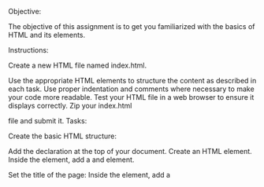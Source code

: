 Objective:

The objective of this assignment is to get you familiarized with the basics of HTML and its elements.

Instructions:

Create a new HTML file named index.html.

Use the appropriate HTML elements to structure the content as described in each task. Use proper indentation and comments where necessary to make your code more readable. Test your HTML file in a web browser to ensure it displays correctly. Zip your index.html 


file and submit it. Tasks:

Create the basic HTML structure:

Add the <!DOCTYPE html> declaration at the top of your document. Create an HTML <html> element. Inside the <html> element, add a <head> and <body> element.

Set the title of the page:
Inside the <head> element, add a <title> element with the text "My First HTML Page".

Create a heading and a paragraph:

Inside the <body> element, add an <h1> element with the text "Welcome to My HTML Page". Below the heading, add a p element with any content of your choice. 

Create an ordered list:

Create an <ol> (ordered list) element with at least three list items (<li>). Each list item should contain a different programming language you want to learn.

Create an unordered list:

Create a <ul> (unordered list) element with at least three list items (<li>). Each list item should contain a different item related to your favorite hobbies. 

Add an image:

Find an image online (or use one from your computer) and save it in the same folder as your index.html file. Inside the <body> element, add an <img> element with the src attribute pointing to the image file you want to use. Provide an appropriate alt attribute to describe the image (in case it fails to load). 

Create a hyperlink:

Inside the <body> element, add an <a> (anchor) element with the href attribute pointing to any website of your choice. The anchor text should say "Click here to visit a cool website!" 

Create a table:

Create a simple table with at least 3 Jows and 3 columns. Add some data (text) to each cell in the table.

Formatting and styling:

Experiment with different HTML tags to apply some basic formatting and styling to your content. For example, use <strong>, <em> 

Bonus Task:

Use CSS to style your HTML page further. Create a new CSS file named style.css and link it to your index.html file. Change the font, cc

</body>
</html>